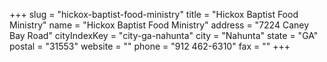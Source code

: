 +++
slug = "hickox-baptist-food-ministry"
title = "Hickox Baptist Food Ministry"
name = "Hickox Baptist Food Ministry"
address = "7224 Caney Bay Road"
cityIndexKey = "city-ga-nahunta"
city = "Nahunta"
state = "GA"
postal = "31553"
website = ""
phone = "912 462-6310"
fax = ""
+++
